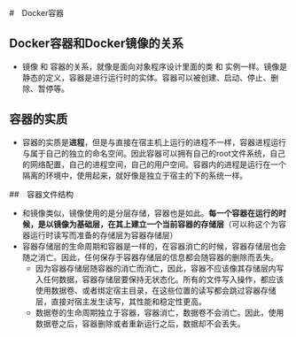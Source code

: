 #　Docker容器
## Docker容器和Docker镜像的关系
+ 镜像  和 容器的关系，就像是面向对象程序设计里面的类 和 实例一样。镜像是静态的定义，容器是进行运行时的实体。容器可以被创建、启动、停止、删除、暂停等。
## 容器的实质
+ 容器的实质是**进程**，但是与直接在宿主机上运行的进程不一样，容器进程运行与属于自己的独立的命名空间。因此容器可以拥有自己的root文件系统，自己的网络配置，自己的进程空间，自己的用户空间。容器内的进程是运行在一个隔离的环境中，使用起来，就好像是独立于宿主的下的系统一样。

##　容器文件结构
+ 和镜像类似，镜像使用的是分层存储，容器也是如此。**每一个容器在运行的时候，是以镜像为基础层，在其上建立一个当前容器的存储层**（可以称这个为容器运行时读写而准备的存储层为容器存储层）
+ 容器存储层的生命周期和容器是一样的，在容器消亡的时候，容器存储层也会随之消亡。因此，任何保存于容器存储层的信息都会随容器的删除而丢失。
  - 因为容器存储层随容器的消亡而消亡，因此，容器不应该像其存储层内写入任何数据，容器存储层要保持无状态化。所有的文件写入操作，都应该使用数据卷、或者绑定宿主目录，在这些位置的读写都会跳过容器存储层，直接对宿主发生读写，其性能和稳定性更高。
  - 数据卷的生命周期独立于容器，容器消亡，数据卷不会消亡。因此，使用数据卷之后，容器删除或者重新运行之后，数据却不会丢失。
